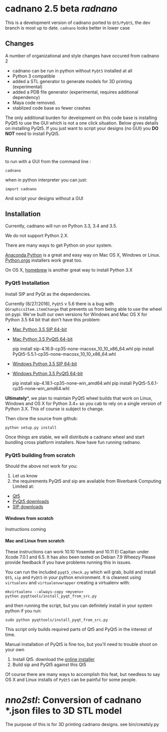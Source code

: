 # cadnano 2.5 beta  *radnano*
This is a development version of cadnano ported to `Qt5/PyQt5`,
the dev branch is most up to date.  `cadnano` looks better in lower case

## Changes
A number of organizational and style changes have occured from cadnano 2

* cadnano can be run in python without `PyQt5` installed at all
* Python 3 compatible
* added a STL generator to generate models for 3D printing (experimental)
* added a PDB file generator (experimental, requires additional dependency)
* Maya code removed.
* stablized code base so fewer crashes

The only additional burden for development on this code base is installing PyQt5
to use the GUI which is not a one click situation.  Below gives details on
installing PyQt5.  If you just want to script your designs (no GUI) you
**DO NOT** need to install PyQt5.

## Running

to run with a GUI from the command line :

    cadnano

when in python interpreter you can just:

    import cadnano

And script your designs without a GUI

## Installation

Currently, cadnano will run on Python 3.3, 3.4 and 3.5.

We do not support Python 2.X.

There are many ways to get Python on your system.

[Anaconda Python](https://www.continuum.io/downloads) is a great and easy way
on Mac OS X, Windows or Linux.
[Python.orgs](https://www.python.org/) installers work great too.

On OS X, [homebrew](http://brew.sh/) is another great way to install Python 3.X

### PyQt5 Installation

Install SIP and PyQt as the dependencies.

Currently (6/27/2016), `PyQt5` v 5.6  there is a bug with `QGraphicsItem.itemChange`
that prevents us from being able to use the wheel on pypi.  We've built our
own versions for Windows and Mac OS X for Python 3.5 64 bit that don't have this
problem:

* [Mac Python 3.5 SIP 64-bit](https://hu-my.sharepoint.com/personal/nick_conway_wyss_harvard_edu/_layouts/15/guestaccess.aspx?guestaccesstoken=l9ewGX%2bbgyXEsOFJb4ADP7gEICEj6HvulLGmZ8%2fEzfc%3d&docid=00790fc3650cb4bafa45c2689c71acddd)
* [Mac Python 3.5 PyQt5 64-bit](https://hu-my.sharepoint.com/personal/nick_conway_wyss_harvard_edu/_layouts/15/guestaccess.aspx?guestaccesstoken=o394KW4txWYaslZXPAKX9%2fPtfSRK33MT3M47Dt9sMD0%3d&docid=0d19cd6e489244909bde6fef25723d7f6)


    pip install sip-4.16.9-cp35-none-macosx_10_10_x86_64.whl
    pip install PyQt5-5.5.1-cp35-none-macosx_10_10_x86_64.whl


* [Windows Python 3.5 SIP 64-bit](https://hu-my.sharepoint.com/personal/nick_conway_wyss_harvard_edu/_layouts/15/guestaccess.aspx?guestaccesstoken=hHzHovkboxbgsl5ZH46X%2f4uSw52mVuRsTSJOONafsis%3d&docid=06d4c2a4776be46f8b0aad84f43c58532)
* [Windows Python 3.5 PyQt5 64-bit](https://hu-my.sharepoint.com/personal/nick_conway_wyss_harvard_edu/_layouts/15/guestaccess.aspx?guestaccesstoken=ngRHdMEIrmXYJ3W2dOIrs9L68nVLqeslinQHsbwcGCg%3d&docid=08daf362df3b14bf084973d85e4efd662)


    pip install sip-4.18.1-cp35-none-win_amd64.whl
    pip install PyQt5-5.6.1-cp35-none-win_amd64.whl

**Ultimately***, we plan to maintain PyQt5 wheel builds that work on Linux,
 Windows and OS X for Python 3.4+ so you cab to rely on a single version of
 Python 3.X.  This of course is subject to change.

Then clone the source from github:

    python setup.py install

Once things are stable, we will distribute a cadnano wheel and start bundling
cross platform installers.  Now have fun running radnano.

### PyQt5 building from scratch

Should the above not work for you:

1. Let us know
2. the requirements PyQt5 and sip are available from Riverbank Computing Limited at:

* [Qt5](https://www.qt.io/download/)
* [PyQt5 downloads](http://www.riverbankcomputing.com/software/pyqt/download5)
* [SIP downloads](http://www.riverbankcomputing.com/software/sip/download)

#### Windows from scratch

Instructions coming

#### Mac and Linux from scratch

These instructions can work 10.10 Yosemite and  10.11 El Capitan
under Xcode 7.0.1 and 6.5.  It has also been tested on Debian 7.9 Wheezy
Please provide feedback if you have problems running this in issues.

You can run the included `pyqt5_check.py` which will grab, build and install
`Qt5`, `sip` and `PyQt5` in your python environment.  It is cleanest using
`virtualenv` and `virtualenvwrapper` creating a virtualenv with:

    mkvirtualenv --always-copy <myvenv>
    python pyqttools/install_pyqt_from_src.py

and then running the script, but you can definitely install in your system
python if you run:

    sudo python pyqttools/install_pyqt_from_src.py

This script only builds required parts of Qt5 and PyQt5 in the interest of time.

Manual installation of PyQt5 is fine too, but you'll need to trouble shoot on
your own

1.  Install Qt5. download the [online installer](http://www.qt.io/download-open-source/)
2.  Build sip and PyQt5 against this Qt5

Of course there are many ways to accomplish this feat, but needless to say
OS X and Linux installs of `PyQt5` can be painful for some people.

# *nno2stl*: Conversion of cadnano *.json files to 3D STL model

The purpose of this is for 3D printing cadnano designs.  see bin/creatsly.py
